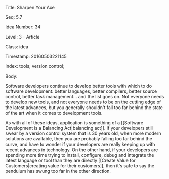 Title:  Sharpen Your Axe

Seq:    5.7

Idea Number: 34

Level:  3 - Article

Class:  idea

Timestamp: 20160503221145

Index:  tools; version control; 

Body:

Software developers continue to develop better tools with which to do software development: better languages, better compilers, better source control, better task management... and the list goes on. Not everyone needs to develop new tools, and not everyone needs to be on the cutting edge of the latest advances, but you generally shouldn't fall too far behind the state of the art when it comes to development tools.

As with all of these ideas, application is something of a [[Software Development is a Balancing Act|balancing act]]. If your developers still swear by a version control system that is 30 years old, when more modern solutions are available, then you are probably falling too far behind the curve, and have to wonder if your developers are really keeping up with recent advances in technology. On the other hand, if your developers are spending more time trying to install, configure, debug and integrate the latest language or tool than they are directly [[Create Value for Customers|creating value for their customers]], then it's safe to say the pendulum has swung too far in the other direction.
